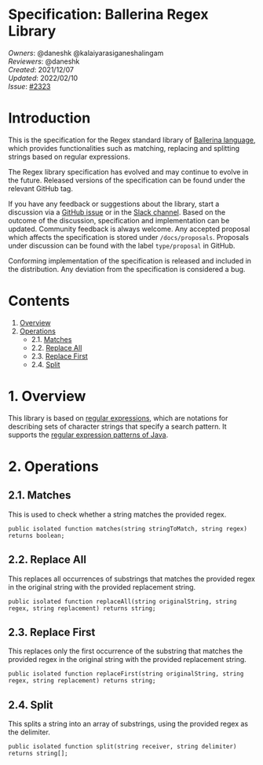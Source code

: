# Specification: Ballerina Regex Library

_Owners_: @daneshk @kalaiyarasiganeshalingam  
_Reviewers_: @daneshk  
_Created_: 2021/12/07   
_Updated_: 2022/02/10  
_Issue_: [#2323](https://github.com/ballerina-platform/ballerina-standard-library/issues/2323)

# Introduction
This is the specification for the Regex standard library of [Ballerina language](https://ballerina.io/), which provides functionalities such as matching, replacing and splitting strings based on regular expressions.

The Regex library specification has evolved and may continue to evolve in the future. Released versions of the specification can be found under the relevant GitHub tag.

If you have any feedback or suggestions about the library, start a discussion via a [GitHub issue](https://github.com/ballerina-platform/ballerina-standard-library/issues) or in the [Slack channel](https://ballerina.io/community/). Based on the outcome of the discussion, specification and implementation can be updated. Community feedback is always welcome. Any accepted proposal which affects the specification is stored under `/docs/proposals`. Proposals under discussion can be found with the label `type/proposal` in GitHub.

Conforming implementation of the specification is released and included in the distribution. Any deviation from the specification is considered a bug.

# Contents
1. [Overview](#1-overview)
2. [Operations](#2-operations)
    * 2.1. [Matches](#21-matches)
    * 2.2. [Replace All](#22-replace-all)
    * 2.3. [Replace First](#23-replace-first)
    * 2.4. [Split](#24-split)

# 1. Overview
This library is based on [regular expressions](https://en.wikipedia.org/wiki/Regular_expression), which are notations 
for describing sets of character strings that specify a search pattern. It supports the [regular expression patterns of Java](https://docs.oracle.com/en/java/javase/11/docs/api/java.base/java/util/regex/Pattern.html#sum).

# 2. Operations

## 2.1. Matches
This is used to check whether a string matches the provided regex.
```ballerina
public isolated function matches(string stringToMatch, string regex) returns boolean;
```

## 2.2. Replace All
This replaces all occurrences of substrings that matches the provided regex in the original string with the provided
replacement string.
```ballerina
public isolated function replaceAll(string originalString, string regex, string replacement) returns string;
```

## 2.3. Replace First
This replaces only the first occurrence of the substring that matches the provided regex in the original string with 
the provided replacement string.
```ballerina
public isolated function replaceFirst(string originalString, string regex, string replacement) returns string;
```

## 2.4. Split
This splits a string into an array of substrings, using the provided regex as the delimiter.
```ballerina
public isolated function split(string receiver, string delimiter) returns string[];
```
